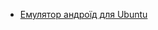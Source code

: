 + [Емулятор андроїд для Ubuntu](https://www.linuxhelp.com/how-to-install-android-emulator-in-ubuntu-16-04/)
